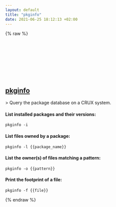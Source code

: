 ```yaml
---
layout: default
title: "pkginfo"
date: 2021-06-25 18:12:13 +02:00
---
```

{% raw %}
<h2 id="pkginfo">
  <a href="/en/linux/pkginfo.html">pkginfo</a> <a href="#pkginfo"><svg class="icon">
    <use href="/assets/images/unicode_sprite.svg#link" />
  </svg></a>
</h2>
> Query the package database on a CRUX system.

#### List installed packages and their versions:
```shell
pkginfo -i
```
#### List files owned by a package:
```shell
pkginfo -l {{package_name}}
```
#### List the owner(s) of files matching a pattern:
```shell
pkginfo -o {{pattern}}
```
#### Print the footprint of a file:
```shell
pkginfo -f {{file}}
```
{% endraw %}
